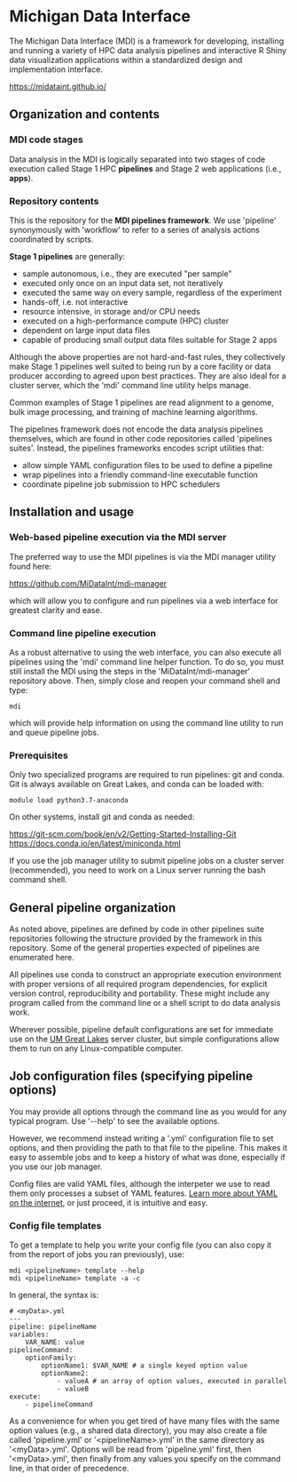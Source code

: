 
# Michigan Data Interface

The Michigan Data Interface (MDI) is a framework for developing,
installing and running a variety of HPC data analysis pipelines
and interactive R Shiny data visualization applications
within a standardized design and implementation interface.

<https://midataint.github.io/>

## Organization and contents

### MDI code stages

Data analysis in the MDI is logically separated
into two stages of code execution called Stage 1 HPC **pipelines**
and Stage 2 web applications (i.e., **apps**).

### Repository contents

This is the repository for the **MDI pipelines
framework**. We use 'pipeline' synonymously with 'workflow' to 
refer to a series of analysis actions coordinated by scripts.

**Stage 1 pipelines** are generally:

- sample autonomous, i.e., they are executed "per sample"
- executed only once on an input data set, not iteratively
- executed the same way on every sample, regardless of the experiment
- hands-off, i.e. not interactive
- resource intensive, in storage and/or CPU needs
- executed on a high-performance compute (HPC) cluster
- dependent on large input data files
- capable of producing small output data files suitable for Stage 2 apps

Although the above properties are not hard-and-fast rules, 
they collectively make Stage 1 pipelines well suited to being 
run by a core facility or data producer according to agreed upon best
practices. They are also ideal for a cluster server, which the
'mdi' command line utility helps manage. 

Common examples of Stage 1 pipelines are read alignment to
a genome, bulk image processing, and training of machine
learning algorithms.

The pipelines framework does not encode
the data analysis pipelines themselves, which are found in other
code repositories called 'pipelines suites'. Instead, the pipelines
frameworks encodes script utilities that:

- allow simple YAML configuration files to be used to define a pipeline
- wrap pipelines into a friendly command-line executable function
- coordinate pipeline job submission to HPC schedulers

## Installation and usage

### Web-based pipeline execution via the MDI server

The preferred way to use the MDI pipelines is via the 
MDI manager utility found here:

<https://github.com/MiDataInt/mdi-manager>

which will allow you to configure and run pipelines via a web
interface for greatest clarity and ease.

### Command line pipeline execution

As a robust alternative to using the web interface, you can
also execute all pipelines using the 'mdi' command line
helper function. To do so, you must still install the MDI
using the steps in the 'MiDataInt/mdi-manager' repository above.
Then, simply close and reopen your command shell and type:

```
mdi
```

which will provide help information on using the command line 
utility to run and queue pipeline jobs.

### Prerequisites

Only two specialized programs are required to run pipelines:
git and conda. Git is always available on Great Lakes,
and conda can be loaded with:

```
module load python3.7-anaconda
```

On other systems, install git and conda as needed:

https://git-scm.com/book/en/v2/Getting-Started-Installing-Git  
https://docs.conda.io/en/latest/miniconda.html

If you use the job manager utility to submit pipeline jobs
on a cluster server (recommended), you need to work on a
Linux server running the bash command shell.

## General pipeline organization

As noted above, pipelines are defined by code in
other pipelines suite repositories following the
structure provided by the framework in this repository.
Some of the general properties expected of pipelines are
enumerated here.

All pipelines use conda to construct an appropriate execution
environment with proper versions of all required program
dependencies, for explicit version control, reproducibility
and portability. These might include any program called from 
the command line or a shell script to do data analysis work.

Wherever possible, pipeline default configurations are set
for immediate use on the
[UM Great Lakes](https://arc-ts.umich.edu/greatlakes/)
server cluster, but simple configurations allow them to run
on any Linux-compatible computer.

## Job configuration files (specifying pipeline options)

You may provide all options through the command line 
as you would for any typical program.  Use '--help' to
see the available options. 

However, we recommend instead writing a '<myData>.yml'
configuration file to set options, and then providing
the path to that file to the pipeline. This makes
it easy to assemble jobs and to keep a history of what
was done, especially if you use our job manager.

Config files are valid YAML files, although the interpeter
we use to read them only processes a subset of YAML features.
[Learn more about YAML on the internet](https://www.google.com/search?q=yaml+basics), or just proceed, it is intuitive and easy.

### Config file templates

To get a template to help you write your config file
(you can also copy it from the report of jobs you ran previously),
use:

```
mdi <pipelineName> template --help
mdi <pipelineName> template -a -c
```

In general, the syntax is:

```
# <myData>.yml
---
pipeline: pipelineName
variables:
    VAR_NAME: value
pipelineCommand:
    optionFamily:
        optionName1: $VAR_NAME # a single keyed option value
        optionName2:
            - valueA # an array of option values, executed in parallel
            - valueB
execute:
    - pipelineCommand
```

As a convenience for when you get tired of have many files
with the same option values (e.g., a shared data directory), you may
also create a file called 'pipeline.yml' or '\<pipelineName\>.yml'
in the same directory as '\<myData\>.yml'. Options will be read
from 'pipeline.yml' first, then '\<myData\>.yml', then finally
from any values you specify on the command line, in that
order of precedence.

